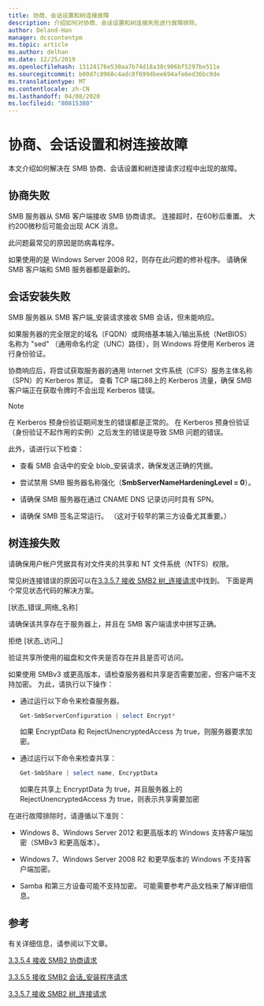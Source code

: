 ```yaml
---
title: 协商、会话设置和树连接故障
description: 介绍如何对协商、会话设置和树连接失败进行故障排除。
author: Deland-Han
manager: dcscontentpm
ms.topic: article
ms.author: delhan
ms.date: 12/25/2019
ms.openlocfilehash: 13124176e530aa7b74d18a38c906bf5297be511e
ms.sourcegitcommit: b00d7c8968c4adc8f699dbee694afe6ed36bc9de
ms.translationtype: MT
ms.contentlocale: zh-CN
ms.lasthandoff: 04/08/2020
ms.locfileid: "80815380"
---
```

# <a name="negotiate-session-setup-and-tree-connect-failures"></a>协商、会话设置和树连接故障

本文介绍如何解决在 SMB 协商、会话设置和树连接请求过程中出现的故障。

## <a name="negotiate-fails"></a>协商失败

SMB 服务器从 SMB 客户端接收 SMB 协商请求。 连接超时，在60秒后重置。 大约200微秒后可能会出现 ACK 消息。

此问题最常见的原因是防病毒程序。

如果使用的是 Windows Server 2008 R2，则存在此问题的修补程序。 请确保 SMB 客户端和 SMB 服务器都是最新的。

## <a name="session-setup-fails"></a>会话安装失败

SMB 服务器从 SMB 客户端\_安装请求接收 SMB 会话，但未能响应。

如果服务器的完全限定的域名（FQDN）或网络基本输入/输出系统（NetBIOS）名称为 "sed" （通用命名约定（UNC）路径），则 Windows 将使用 Kerberos 进行身份验证。

协商响应后，将尝试获取服务器的通用 Internet 文件系统（CIFS）服务主体名称（SPN）的 Kerberos 票证。 查看 TCP 端口88上的 Kerberos 流量，确保 SMB 客户端正在获取令牌时不会出现 Kerberos 错误。

> [!NOTE]
> 在 Kerberos 预身份验证期间发生的错误都是正常的。 在 Kerberos 预身份验证（身份验证不起作用的实例）之后发生的错误是导致 SMB 问题的错误。

此外，请进行以下检查：

- 查看 SMB 会话中的安全 blob\_安装请求，确保发送正确的凭据。

- 尝试禁用 SMB 服务器名称强化（**SmbServerNameHardeningLevel = 0**）。

- 请确保 SMB 服务器在通过 CNAME DNS 记录访问时具有 SPN。

- 请确保 SMB 签名正常运行。 （这对于较早的第三方设备尤其重要。）

## <a name="tree-connect-fails"></a>树连接失败

请确保用户帐户凭据具有对文件夹的共享和 NT 文件系统（NTFS）权限。

常见树连接错误的原因可以在[3.3.5.7 接收 SMB2 树\_连接请求](https://docs.microsoft.com/openspecs/windows_protocols/ms-smb2/652e0c14-5014-4470-999d-b174d7b2da87)中找到。 下面是两个常见状态代码的解决方案。

\[状态\_错误\_网络\_名称\]

请确保该共享存在于服务器上，并且在 SMB 客户端请求中拼写正确。

拒绝 \[状态\_访问\_\]

验证共享所使用的磁盘和文件夹是否存在并且是否可访问。

如果使用 SMBv3 或更高版本，请检查服务器和共享是否需要加密，但客户端不支持加密。 为此，请执行以下操作：

- 通过运行以下命令来检查服务器。

  ```PowerShell
  Get-SmbServerConfiguration | select Encrypt*
  ```

  如果 EncryptData 和 RejectUnencryptedAccess 为 true，则服务器要求加密。

- 通过运行以下命令来检查共享：

  ```PowerShell
  Get-SmbShare | select name, EncryptData  
  ```

  如果在共享上 EncryptData 为 true，并且服务器上的 RejectUnencryptedAccess 为 true，则表示共享需要加密

在进行故障排除时，请遵循以下准则：

- Windows 8、Windows Server 2012 和更高版本的 Windows 支持客户端加密（SMBv3 和更高版本）。

- Windows 7、Windows Server 2008 R2 和更早版本的 Windows 不支持客户端加密。

- Samba 和第三方设备可能不支持加密。 可能需要参考产品文档来了解详细信息。

## <a name="references"></a>参考

有关详细信息，请参阅以下文章。

[3.3.5.4 接收 SMB2 协商请求](https://docs.microsoft.com/openspecs/windows_protocols/ms-smb2/b39f253e-4963-40df-8dff-2f9040ebbeb1)

[3.3.5.5 接收 SMB2 会话\_安装程序请求](https://docs.microsoft.com/openspecs/windows_protocols/ms-smb2/e545352b-9f2b-4c5e-9350-db46e4f6755e)

[3.3.5.7 接收 SMB2 树\_连接请求](https://docs.microsoft.com/openspecs/windows_protocols/ms-smb2/652e0c14-5014-4470-999d-b174d7b2da87?redirectedfrom=MSDN)
